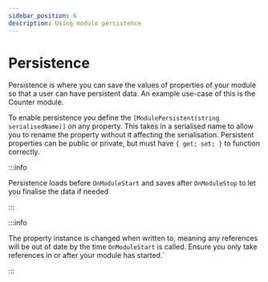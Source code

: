 ```yaml
---
sidebar_position: 6
description: Using module persistence
---
```


# Persistence
Persistence is where you can save the values of properties of your module so that a user can have persistent data. An example use-case of this is the Counter module.

To enable persistence you define the `[ModulePersistent(string serialisedName)]` on any property. This takes in a serialised name to allow you to rename the property without it affecting the serialisation. Persistent properties can be public or private, but must have `{ get; set; }` to function correctly.

:::info

Persistence loads before `OnModuleStart` and saves after `OnModuleStop` to let you finalise the data if needed

:::

:::info

The property instance is changed when written to, meaning any references will be out of date by the time `OnModuleStart` is called. Ensure you only take references in or after your module has started.`

:::